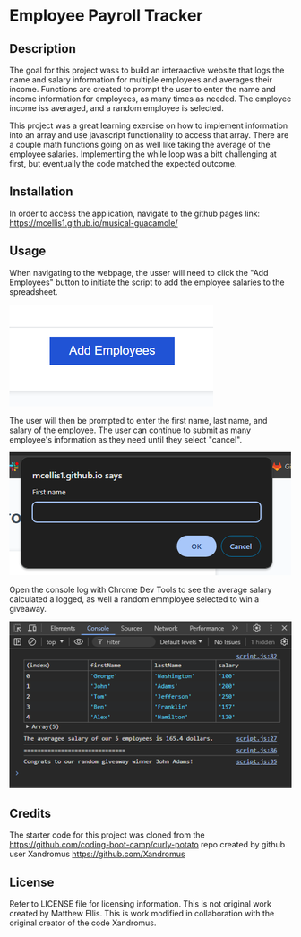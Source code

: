 # Employee Payroll Tracker

## Description

The goal for this project wass to build an interaactive website that logs the name and salary information for multiple employees and averages their income. Functions are created to prompt the user to enter the name and income information for employees, as many times as needed. The employee income iss averaged, and a random employee is selected.

This project was a great learning exercise on how to implement information into an array and use javascript functionality to access that array. There are a couple math functions going on as well like taking the average of the employee salaries. Implementing the while loop was a bitt challenging at first, but eventually the code matched the expected outcome.

## Installation

In order to access the application, navigate to the github pages link: https://mcellis1.github.io/musical-guacamole/

## Usage

When navigating to the webpage, the usser will need to click the "Add Employees" button to initiate the script to add the employee salaries to the spreadsheet.

![buttton that reads "Add Employees"](https://raw.githubusercontent.com/mcellis1/musical-guacamole/main/images/add-employee.png)

The user will then be prompted to enter the first name, last name, and salary of the employee. The user can continue to submit as many employee's information as they need until they select "cancel".

![a window prompt asking the employee's first name](https://raw.githubusercontent.com/mcellis1/musical-guacamole/main/images/prompt-window.png)

Open the console log with Chrome Dev Tools to see the average salary calculated a logged, as well a random emmployee selected to win a giveaway.

![the console log with the employee salary and name information](https://raw.githubusercontent.com/mcellis1/musical-guacamole/main/images/console-log.png)

## Credits

The starter code for this project was cloned from the https://github.com/coding-boot-camp/curly-potato repo created by github user Xandromus https://github.com/Xandromus

## License

Refer to LICENSE file for licensing information. This is not original work created by Matthew Ellis. This is work modified in collaboration with the original creator of the code Xandromus.
